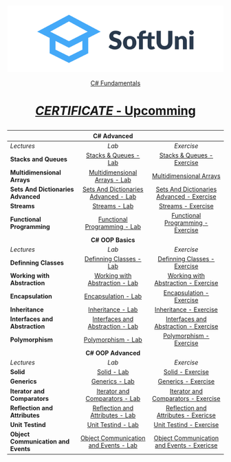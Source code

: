 <p align="center"><img src="https://github.com/blazarow09/ProgrammingBasicsWithCsharp/blob/master/img/logo.png" /></p>

 <a href="https://softuni.bg/modules/20/csharp-fundamentals"><p align="center">C# Fundamentals<p></a>

# <p align="center"> <a href="https://softuni.bg/" > *CERTIFICATE* - Upcomming</a> </p>

|           | C# Advanced        ||
| ------------- |:-------------:|:-----:|
| *Lectures*       |*Lab*           | *Exercise*  |
| **Stacks and Queues** | [Stacks & Queues - Lab](https://github.com/blazarow09/CSharpFundamentals/tree/master/C%23%20Advanced/StackAndQueue)|[Stacks & Queues - Exercise](https://github.com/blazarow09/CSharpFundamentals/tree/master/C%23%20Advanced/StackAndQueueExercise)  |
| **Multidimensional Arrays** | [Multidimensional Arrays - Lab](https://github.com/blazarow09/CSharpFundamentals/tree/master/C%23%20Advanced/Multidimensional%20Arrays%20-%20Lab) | [Multidimensional Arrays](https://github.com/blazarow09/CSharpFundamentals/tree/master/C%23%20Advanced/MultidimensionalArrays%20-%20Exercise) |
| **Sets And Dictionaries Advanced** | [Sets And Dictionaries Advanced - Lab](https://github.com/blazarow09/CSharpFundamentals/tree/master/C%23%20Advanced/DictionariesAndSetsAdvanced%20-%20Lab) | [Sets And Dictionaries Advanced - Exercise]() |
| **Streams** | [Streams - Lab ]() | [Streams - Exercise]()|
| **Functional Programming** | [Functional Programming - Lab]() | [Functional Programming - Exercise]() |
|           | **C# OOP Basics**       ||
| *Lectures*       | *Lab*          | *Exercise*  |
|**Definning Classes**|[Definning Classes - Lab](https://github.com/blazarow09/CSharpFundamentals/tree/master/C%23%20OOP%20Basics/DefiningClassesLab) | [Definning Classes - Exercise]()|
|**Working with Abstraction**| [Working with Abstraction - Lab]() |[Working with Abstraction - Exercise]()|
|**Encapsulation**| [Encapsulation - Lab]() |[Encapsulation - Exercise]()|
|**Inheritance**| [Inheritance - Lab]() |[Inheritance - Exercise]()|
|**Interfaces and Abstraction**| [Interfaces and Abstraction - Lab]() |[Interfaces and Abstraction - Exercise]()|
|**Polymorphism**| [Polymorphism - Lab]() |[Polymorphism - Exercise]()|
|           | **C# OOP Advanced**       ||
| *Lectures*       | *Lab*           | *Exercise*  |
|**Solid**| [Solid - Lab]() | [Solid - Exercise]()| 
|**Generics** |[Generics - Lab]() |[Generics - Exercise]() |
|**Iterator and Comparators** |[Iterator and Comparators - Lab]() |[Iterator and Comparators - Exercise]() |
|**Reflection and Attributes** |[Reflection and Attributes - Lab]() |[Reflection and Attributes - Exericse]() |
|**Unit Testind** |[Unit Testind - Lab]() |[Unit Testind - Exercise]() |
|**Object Communication and Events** |[Object Communication and Events - Lab]() |[Object Communication and Events - Exericse]() |
